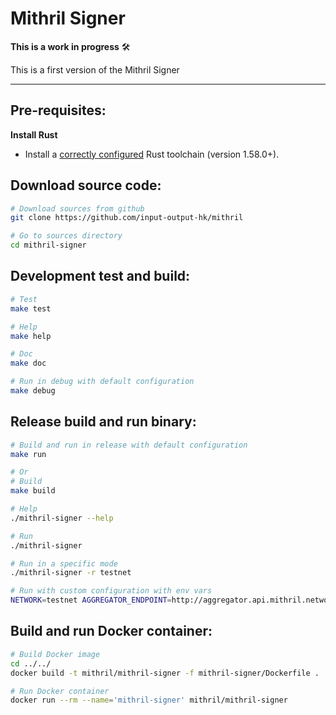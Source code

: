 # Mithril Signer

**This is a work in progress** :hammer_and_wrench:

This is a first version of the Mithril Signer

---
## Pre-requisites:

**Install Rust**

- Install a [correctly configured](https://www.rust-lang.org/learn/get-started) Rust toolchain (version 1.58.0+). 


## Download source code:
```bash
# Download sources from github
git clone https://github.com/input-output-hk/mithril

# Go to sources directory
cd mithril-signer
```

## Development test and build:
```bash
# Test
make test

# Help
make help

# Doc
make doc

# Run in debug with default configuration
make debug
```

## Release build and run binary:
```bash
# Build and run in release with default configuration
make run

# Or
# Build
make build

# Help
./mithril-signer --help

# Run
./mithril-signer

# Run in a specific mode
./mithril-signer -r testnet

# Run with custom configuration with env vars
NETWORK=testnet AGGREGATOR_ENDPOINT=http://aggregator.api.mithril.network/aggregator ./mithril-signer
```

## Build and run Docker container:

```bash
# Build Docker image
cd ../../
docker build -t mithril/mithril-signer -f mithril-signer/Dockerfile .

# Run Docker container
docker run --rm --name='mithril-signer' mithril/mithril-signer
```
